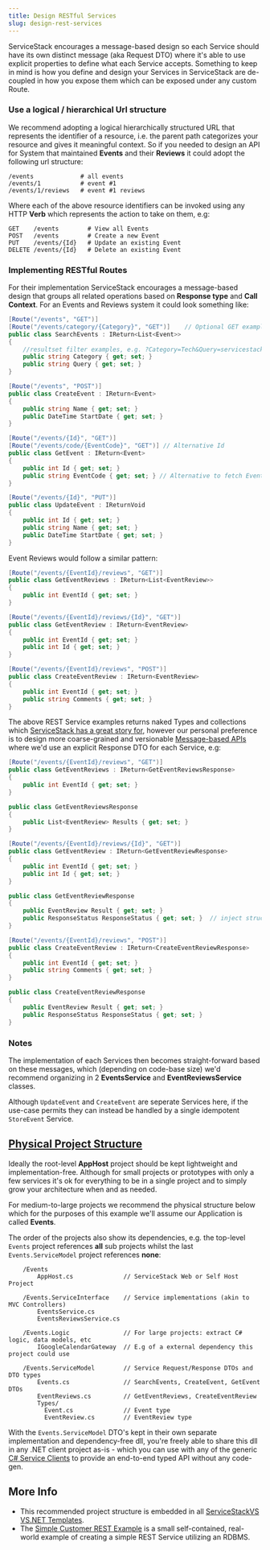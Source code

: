 ```yaml
---
title: Design RESTful Services
slug: design-rest-services
---
```


ServiceStack encourages a message-based design so each Service should have its own distinct message (aka Request DTO) where it's able to use explicit properties to define what each Service accepts. Something to keep in mind 
is how you define and design your Services in ServiceStack are de-coupled in how you expose them which can be 
exposed under any custom Route. 

### Use a logical / hierarchical Url structure

We recommend adopting a logical hierarchically structured URL that represents the identifier of a resource, i.e. 
the parent path categorizes your resource and gives it meaningful context. So if you needed to design an API for  System that maintained **Events** and their **Reviews** it could adopt the following url structure:

```
/events             # all events
/events/1           # event #1
/events/1/reviews   # event #1 reviews
```

Where each of the above resource identifiers can be invoked using any HTTP **Verb** which represents the action to take on them, e.g:

```
GET    /events        # View all Events
POST   /events        # Create a new Event
PUT    /events/{Id}   # Update an existing Event
DELETE /events/{Id}   # Delete an existing Event
```

### Implementing RESTful Routes

For their implementation ServiceStack encourages a message-based design that groups all related operations based on **Response type** and **Call Context**. For an Events and Reviews system it could look something like:

```csharp
[Route("/events", "GET")]
[Route("/events/category/{Category}", "GET")]    // Optional GET example 
public class SearchEvents : IReturn<List<Event>>
{
    //resultset filter examples, e.g. ?Category=Tech&Query=servicestack
    public string Category { get; set; } 
    public string Query { get; set; }
}

[Route("/events", "POST")]
public class CreateEvent : IReturn<Event>
{
    public string Name { get; set; }
    public DateTime StartDate { get; set; }
}

[Route("/events/{Id}", "GET")]
[Route("/events/code/{EventCode}", "GET")] // Alternative Id
public class GetEvent : IReturn<Event>
{
    public int Id { get; set; }
    public string EventCode { get; set; } // Alternative to fetch Events
}

[Route("/events/{Id}", "PUT")]
public class UpdateEvent : IReturnVoid
{
    public int Id { get; set; }
    public string Name { get; set; }
    public DateTime StartDate { get; set; }
}
```

Event Reviews would follow a similar pattern:
    
```csharp
[Route("/events/{EventId}/reviews", "GET")]
public class GetEventReviews : IReturn<List<EventReview>>
{
    public int EventId { get; set; }
}

[Route("/events/{EventId}/reviews/{Id}", "GET")]
public class GetEventReview : IReturn<EventReview>
{
    public int EventId { get; set; }
    public int Id { get; set; }
}

[Route("/events/{EventId}/reviews", "POST")]
public class CreateEventReview : IReturn<EventReview>
{
    public int EventId { get; set; }
    public string Comments { get; set; }
}
```

The above REST Service examples returns naked Types and collections which 
[ServiceStack has a great story for](/api-design#structured-error-handling), however our personal preference is to 
design more coarse-grained and versionable [Message-based APIs](/design-message-based-apis) where we'd use an explicit Response DTO for each Service, e.g:

```csharp
[Route("/events/{EventId}/reviews", "GET")]
public class GetEventReviews : IReturn<GetEventReviewsResponse>
{
    public int EventId { get; set; }
}

public class GetEventReviewsResponse
{
    public List<EventReview> Results { get; set; }
}

[Route("/events/{EventId}/reviews/{Id}", "GET")]
public class GetEventReview : IReturn<GetEventReviewResponse>
{
    public int EventId { get; set; }
    public int Id { get; set; }
}

public class GetEventReviewResponse
{
    public EventReview Result { get; set; }
    public ResponseStatus ResponseStatus { get; set; }  // inject structured errors if any
}

[Route("/events/{EventId}/reviews", "POST")]
public class CreateEventReview : IReturn<CreateEventReviewResponse>
{
    public int EventId { get; set; }
    public string Comments { get; set; }
}

public class CreateEventReviewResponse 
{
    public EventReview Result { get; set; }
    public ResponseStatus ResponseStatus { get; set; }
}
```

### Notes

The implementation of each Services then becomes straight-forward based on these messages, which (depending on code-base size) we'd recommend organizing in 2 **EventsService** and **EventReviewsService** classes.

Although `UpdateEvent` and `CreateEvent` are seperate Services here, if the use-case permits they can instead be handled by a single idempotent `StoreEvent` Service.

## [Physical Project Structure](/physical-project-structure)

Ideally the root-level **AppHost** project should be kept lightweight and implementation-free. Although for small projects or prototypes with only a few services it's ok for everything to be in a single project and to simply grow your architecture when and as needed. 

For medium-to-large projects we recommend the physical structure below which for the purposes of this example we'll assume our Application is called **Events**. 

The order of the projects also show its dependencies, e.g. the top-level `Events` project references **all** sub projects whilst the last `Events.ServiceModel` project references **none**:

```
    /Events
        AppHost.cs              // ServiceStack Web or Self Host Project

    /Events.ServiceInterface    // Service implementations (akin to MVC Controllers)
        EventsService.cs
        EventsReviewsService.cs

    /Events.Logic               // For large projects: extract C# logic, data models, etc
        IGoogleCalendarGateway  // E.g of a external dependency this project could use

    /Events.ServiceModel        // Service Request/Response DTOs and DTO types
        Events.cs               // SearchEvents, CreateEvent, GetEvent DTOs 
        EventReviews.cs         // GetEventReviews, CreateEventReview
        Types/
          Event.cs              // Event type
          EventReview.cs        // EventReview type
```

With the `Events.ServiceModel` DTO's kept in their own separate implementation and dependency-free dll, you're freely able to share this dll in any .NET client project as-is - which you can use with any of the generic [C# Service Clients](/csharp-server-events-client) to provide an end-to-end typed API without any code-gen.

## More Info

 - This recommended project structure is embedded in all [ServiceStackVS VS.NET Templates](/templates/).
 - The [Simple Customer REST Example](/why-servicestack#simple-customer-database-rest-services-example) is a small self-contained, real-world example of creating a simple REST Service utilizing an RDBMS.
